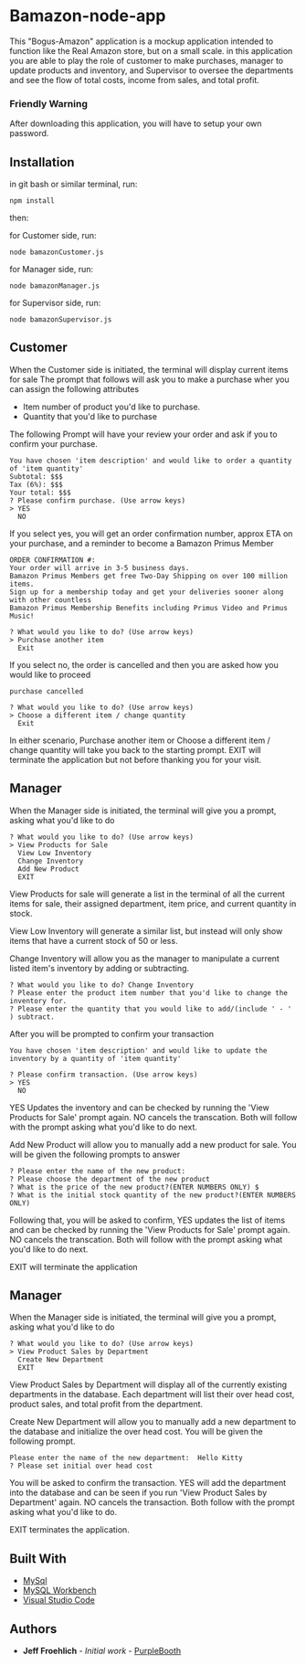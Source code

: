 # Bamazon-node-app

This "Bogus-Amazon" application is a mockup application intended to function like the Real Amazon store, but on a small scale.
in this application you are able to play the role of customer to make purchases, manager to update products and inventory, and Supervisor to oversee the departments and see the flow of total costs, income from sales, and total profit. 

### Friendly Warning

After downloading this application, you will have to setup your own password.

## Installation

in git bash or similar terminal, run:

`npm install`

then:

for Customer side, run:

`node bamazonCustomer.js`

for Manager side, run: 

`node bamazonManager.js`

for Supervisor side, run: 

`node bamazonSupervisor.js`

## Customer

When the Customer side is initiated, the terminal will display current items for sale
The prompt that follows will ask you to make a purchase wher you can assign the following attributes

* Item number of product you'd like to purchase.
* Quantity that you'd like to purchase

The following Prompt will have your review your order and ask if you to confirm your purchase.

```
You have chosen 'item description' and would like to order a quantity of 'item quantity'
Subtotal: $$$
Tax (6%): $$$
Your total: $$$
? Please confirm purchase. (Use arrow keys)
> YES
  NO
```
If you select yes, you will get an order confirmation number, approx ETA on your purchase, and a reminder to become a Bamazon Primus Member

```
ORDER CONFIRMATION #:
Your order will arrive in 3-5 business days.
Bamazon Primus Members get free Two-Day Shipping on over 100 million items.
Sign up for a membership today and get your deliveries sooner along with other countless
Bamazon Primus Membership Benefits including Primus Video and Primus Music!

? What would you like to do? (Use arrow keys)
> Purchase another item
  Exit
```

If you select no, the order is cancelled and then you are asked how you would like to proceed 

```
purchase cancelled

? What would you like to do? (Use arrow keys)
> Choose a different item / change quantity
  Exit
```
In either scenario, Purchase another item or Choose a different item / change quantity will take you back to the starting prompt. EXIT will terminate the application but not before thanking you for your visit.

## Manager

When the Manager side is initiated, the terminal will give you a prompt, asking what you'd like to do

```
? What would you like to do? (Use arrow keys)
> View Products for Sale
  View Low Inventory
  Change Inventory
  Add New Product
  EXIT
```

View Products for sale will generate a list in the terminal of all the current items for sale, their assigned department, item price, and current quantity in stock.

View Low Inventory will generate a similar list, but instead will only show items that have a current stock of 50 or less.

Change Inventory will allow you as the manager to manipulate a current listed item's inventory by adding or subtracting.

```
? What would you like to do? Change Inventory
? Please enter the product item number that you'd like to change the inventory for.
? Please enter the quantity that you would like to add/(include ' - ' ) subtract. 
```

After you will be prompted to confirm your transaction

```
You have chosen 'item description' and would like to update the inventory by a quantity of 'item quantity'

? Please confirm transaction. (Use arrow keys)
> YES
  NO
```

YES Updates the inventory and can be checked by running the 'View Products for Sale' prompt again. NO cancels the transcation. Both will follow with the prompt asking what you'd like to do next.

Add New Product will allow you to manually add a new product for sale. You will be given the following prompts to answer

```
? Please enter the name of the new product: 
? Please choose the department of the new product 
? What is the price of the new product?(ENTER NUMBERS ONLY) $
? What is the initial stock quantity of the new product?(ENTER NUMBERS ONLY)  
```

Following that, you will be asked to confirm, YES updates the list of items and can be checked by running the 'View Products for Sale' prompt again. NO cancels the transcation. Both will follow with the prompt asking what you'd like to do next.

EXIT will terminate the application

## Manager

When the Manager side is initiated, the terminal will give you a prompt, asking what you'd like to do

```
? What would you like to do? (Use arrow keys)
> View Product Sales by Department
  Create New Department
  EXIT
```

View Product Sales by Department will display all of the currently existing departments in the database. Each department will list their over head cost, product sales, and total profit from the department.

Create New Department will allow you to manually add a new department to the database and initialize the over head cost. You will be given the following prompt.

```
Please enter the name of the new department:  Hello Kitty
? Please set initial over head cost
```

You will be asked to confirm the transaction. YES will add the department into the database and can be seen if you run 'View Product Sales by Department' again. NO cancels the transaction. Both follow with the prompt asking what you'd like to do.

EXIT terminates the application.


## Built With

* [MySql](https://www.mysql.com/) 
* [MySQL Workbench](https://www.mysql.com/products/workbench/)
* [Visual Studio Code](https://code.visualstudio.com/)

## Authors

* **Jeff Froehlich** - *Initial work* - [PurpleBooth](https://github.com/jsf5077)

